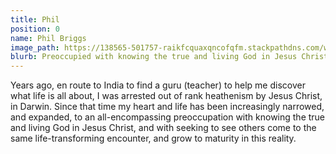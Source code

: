 ```yaml
---
title: Phil
position: 0
name: Phil Briggs
image_path: https://138565-501757-raikfcquaxqncofqfm.stackpathdns.com/wp-content/uploads/bb-plugin/cache/phil-briggs-2016-e1472733631587-circle.jpg
blurb: Preoccupied with knowing the true and living God in Jesus Christ.
---
```


Years ago, en route to India to find a guru (teacher) to help me discover what life is all about, I was arrested out of rank heathenism by Jesus Christ, in Darwin. Since that time my heart and life has been increasingly narrowed, and expanded, to an all-encompassing preoccupation with knowing the true and living God in Jesus Christ, and with seeking to see others come to the same life-transforming encounter, and grow to maturity in this reality.